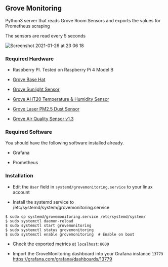 ## Grove Monitoring

Python3 server that reads Grove Room Sensors and exports the values for Prometheus scraping

The sensors are read every 5 seconds

![Screenshot 2021-01-26 at 23 06 18](https://user-images.githubusercontent.com/4998112/105860204-ac479080-6030-11eb-8a4d-980263df431f.jpg)


### Required Hardware

- Raspberry PI. Tested on Raspberry Pi 4 Model B

- [Grove Base Hat](https://wiki.seeedstudio.com/Grove_Base_Hat_for_Raspberry_Pi/)

- [Grove Sunlight Sensor](https://wiki.seeedstudio.com/Grove-Sunlight_Sensor/)

- [Grove AHT20 Temperature & Humidity Sensor](https://wiki.seeedstudio.com/Grove-AHT20-I2C-Industrial-Grade-Temperature&Humidity-Sensor/)

- [Grove Laser PM2.5 Dust Sensor](https://wiki.seeedstudio.com/Grove-Laser_PM2.5_Sensor-HM3301/)

- [Grove Air Quality Sensor v1.3](https://wiki.seeedstudio.com/Grove-Air_Quality_Sensor_v1.3/)


### Required Software

You should have the following software installed already.

- Grafana

- Prometheus

### Installation

- Edit the `User` field in `systemd/grovemonitoring.service` to your linux account

- Install the systemd service to /etc/systemd/system/grovemonitoring.service


```SHELL
$ sudo cp systemd/grovemonitoring.service /etc/systemd/system/
$ sudo systemctl daemon-reload
$ sudo systemctl start grovemonitoring
$ sudo systemctl status grovemonitoring
$ sudo systemctl enable grovemonitoring  # Enable on boot
```

- Check the exported metrics at `localhost:8000`

- Import the GroveMonitoring dashboard into your Grafana instance `13779`
https://grafana.com/grafana/dashboards/13779
